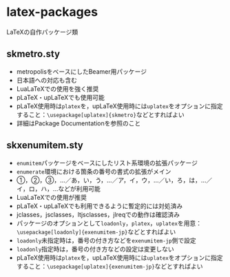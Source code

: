 # latex-packages
LaTeXの自作パッケージ類

## skmetro.sty
+ metropolisをベースにしたBeamer用パッケージ
+ 日本語への対応も含む
+ LuaLaTeXでの使用を強く推奨
+ pLaTeX・upLaTeXでも使用可能
+ pLaTeX使用時は`platex`を，upLaTeX使用時には`uplatex`をオプションに指定すること：`\usepackage[uplatex]{skmetro}`などとすればよい
+ 詳細はPackage Documentationを参照のこと

## skxenumitem.sty
+ `enumitem`パッケージをベースにしたリスト系環境の拡張パッケージ
+ `enumerate`環境における箇条の番号の書式の拡張がメイン
+ ①，②，③，…／あ，い，う，…／ア，イ，ウ，…／い，ろ，は，…／イ，ロ，ハ，…などが利用可能
+ LuaLaTeXでの使用が推奨
+ pLaTeX・upLaTeXでも利用できるように暫定的には対処済み
+ jclasses，jsclasses，ltjsclasses，jlreqでの動作は確認済み
+ パッケージのオプションとして`loadonly`，`platex`，`uplatex`を用意：`\usepackage[loadonly]{exenumitem-jp}`などとすればよい
+ `loadonly`未指定時は，番号の付き方などを`exenumitem-jp`側で設定
+ `loadonly`指定時は，番号の付き方などの設定は変更しない
+ pLaTeX使用時は`platex`を，upLaTeX使用時には`uplatex`をオプションに指定すること：`\usepackage[uplatex]{exenumitem-jp}`などとすればよい

